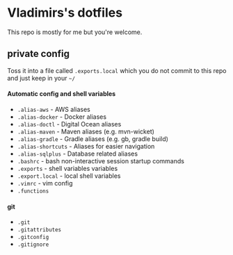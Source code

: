 # Vladimirs's dotfiles

This repo is mostly for me but you're welcome.

## private config
Toss it into a file called `.exports.local` 
which you do not commit to this repo and just keep in your `~/`

####  Automatic config and shell variables
* `.alias-aws` - AWS aliases
* `.alias-docker` - Docker aliases
* `.alias-doctl` - Digital Ocean aliases
* `.alias-maven` - Maven aliases (e.g. mvn-wicket)
* `.alias-gradle` - Gradle aliases (e.g. gb, gradle build)
* `.alias-shortcuts` - Aliases for easier navigation
* `.alias-sqlplus` - Database related aliases
* `.bashrc` - bash non-interactive session startup commands 
* `.exports` - shell variables variables
* `.export.local` - local shell variables 
* `.vimrc` - vim config
* `.functions`

#### git
* `.git`
* `.gitattributes`
* `.gitconfig`
* `.gitignore`


